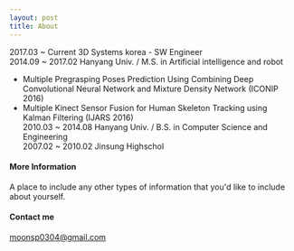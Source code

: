 ```yaml
---
layout: post
title: About
---
```

 
2017.03 ~ Current 3D Systems korea - SW Engineer<br>
2014.09 ~ 2017.02 Hanyang Univ. / M.S. in Artificial intelligence and robot<br>
* Multiple Pregrasping Poses Prediction Using Combining Deep Convolutional Neural Network and Mixture Density Network (ICONIP 2016)<br>
* Multiple Kinect Sensor Fusion for Human Skeleton Tracking using Kalman Filtering (IJARS 2016)<br>
2010.03 ~ 2014.08 Hanyang Univ.  / B.S. in Computer Science and Engineering<br>
2007.02 ~ 2010.02 Jinsung Highschol<br>

#### More Information

A place to include any other types of information that you'd like to include about yourself.

#### Contact me

[moonsp0304@gmail.com](mailto:email@domain.com)
